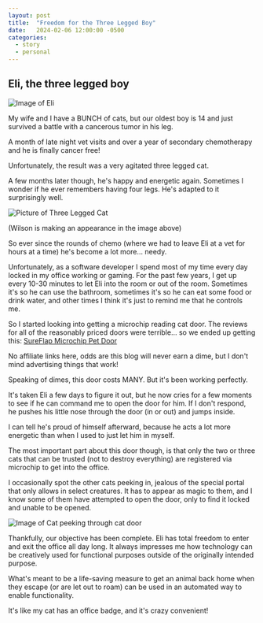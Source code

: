 ```yaml
---
layout: post
title:  "Freedom for the Three Legged Boy"
date:   2024-02-06 12:00:00 -0500
categories: 
  - story
  - personal
---
```


## Eli, the three legged boy

![Image of Eli]({{site.url}}{{site.baseurl}}/assets/jVNLPaR.jpg)

My wife and I have a BUNCH of cats, but our oldest boy is 14
and just survived a battle with a cancerous tumor in his leg.

A month of late night vet visits and over a year of secondary chemotherapy
and he is finally cancer free!

Unfortunately, the result was a very agitated three legged cat.

A few months later though, he's happy and energetic again. Sometimes 
I wonder if he ever remembers having four legs. He's adapted to it surprisingly well.

![Picture of Three Legged Cat]({{site.url}}{{site.baseurl}}/assets/ILGJD3b.jpg)

(Wilson is making an appearance in the image above)

So ever since the rounds of chemo (where we had to leave Eli at a vet for hours at a time)
he's become a lot more... needy.

Unfortunately, as a software developer I spend most of my time every day locked in my office
working or gaming. For the past few years, I get up every 10-30 minutes to let
Eli into the room or out of the room. Sometimes it's so he can use the bathroom, sometimes it's so
he can eat some food or drink water, and other times I think it's just to remind me
that he controls me.

So I started looking into getting a microchip reading cat door. The reviews for all of the reasonably priced
doors were terrible... so we ended up getting this: [SureFlap Microchip Pet Door](https://www.amazon.com/dp/B009NH6NR0)

No affiliate links here, odds are this blog will never earn a dime, but I don't mind advertising things that work!

Speaking of dimes, this door costs MANY. But it's been working perfectly.

It's taken Eli a few days to figure it out, but he now cries for a few moments to see if he can command me to
open the door for him. If I don't respond, he pushes his little nose through the door (in or out) and jumps inside.

I can tell he's proud of himself afterward, because he acts a lot more energetic than when I used to just let him in myself.

The most important part about this door though, is that only the two or three cats that can be trusted (not to destroy everything)
are registered via microchip to get into the office.

I occasionally spot the other cats peeking in, jealous of the special portal that only allows in select creatures. It has to
appear as magic to them, and I know some of them have attempted to open the door, only to find it locked and unable to be opened.

![Image of Cat peeking through cat door]({{site.url}}{{site.baseurl}}/assets/EZb9cQ7.jpg)

Thankfully, our objective has been complete. Eli has total freedom to enter and exit the office all day long. It always
impresses me how technology can be creatively used for functional purposes outside of the originally intended purpose.

What's meant to be a life-saving measure to get an animal back home when they escape (or are let out to roam) can be used
in an automated way to enable functionality. 

It's like my cat has an office badge, and it's crazy convenient!
